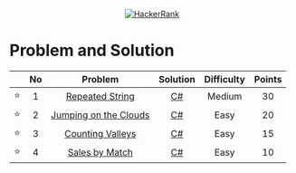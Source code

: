 <p align="center">
  <a href="https://www.hackerrank.com/mailme_vibin">
    <img alt="HackerRank" src="https://github.com/WIT-Vibin-2021/HackerRank_LeetCode_Solutions/blob/main/Utilities/Code.jpg">
  </a>
</p>
<!--<p align="center">
  <img alt="Solutions" src="https://img.shields.io/badge/Solutions-95-brightgreen.svg?longCache=true&style=for-the-badge">
  <img alt="Languages" src="https://img.shields.io/badge/Languages-JavaScript-brightgreen.svg?longCache=true&style=for-the-badge">
  <img alt="NodeJS Version" src="https://img.shields.io/node/v/carbon.svg?style=for-the-badge">
</p> -->


# Problem and Solution
|   | No | Problem         | Solution | Difficulty | Points | 
|-- |:---:|:---------------:|:--------:|:----------:|:------:|
| ⭐ | 1 |[Repeated String](https://www.hackerrank.com/challenges/repeated-string/problem?h_r=profile)| [C#](https://github.com/WIT-Vibin-2021/HackerRankSolutions/blob/main/Interview%20Preparation%20Kit/Warm-up%20Challenges/RepeatedString.cs) | Medium | 30 | 
| ⭐| 2 |[Jumping on the Clouds](https://www.hackerrank.com/challenges/jumping-on-the-clouds/problem?h_r=profile)| [C#](https://github.com/WIT-Vibin-2021/HackerRankSolutions/blob/main/Interview%20Preparation%20Kit/Warm-up%20Challenges/Cloud%20Jump.cs) | Easy | 20 | 
| ⭐| 3 |[Counting Valleys](https://www.hackerrank.com/challenges/counting-valleys/problem?h_r=profile)| [C#](https://github.com/WIT-Vibin-2021/HackerRankSolutions/blob/main/Interview%20Preparation%20Kit/Warm-up%20Challenges/Counting%20Valleys.cs) | Easy | 15 | 
| ⭐| 4 |[Sales by Match](https://www.hackerrank.com/challenges/sock-merchant/problem?h_r=profile)| [C#](https://github.com/WIT-Vibin-2021/HackerRankSolutions/blob/main/Interview%20Preparation%20Kit/Warm-up%20Challenges/Sales%20by%20Match.cs) | Easy | 10 | 

